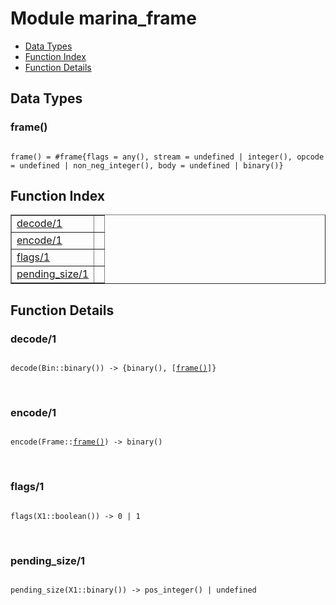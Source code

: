 

# Module marina_frame #
* [Data Types](#types)
* [Function Index](#index)
* [Function Details](#functions)



<a name="types"></a>

## Data Types ##




### <a name="type-frame">frame()</a> ###



<pre><code>
frame() = #frame{flags = any(), stream = undefined | integer(), opcode = undefined | non_neg_integer(), body = undefined | binary()}
</code></pre>


<a name="index"></a>

## Function Index ##


<table width="100%" border="1" cellspacing="0" cellpadding="2" summary="function index"><tr><td valign="top"><a href="#decode-1">decode/1</a></td><td></td></tr><tr><td valign="top"><a href="#encode-1">encode/1</a></td><td></td></tr><tr><td valign="top"><a href="#flags-1">flags/1</a></td><td></td></tr><tr><td valign="top"><a href="#pending_size-1">pending_size/1</a></td><td></td></tr></table>


<a name="functions"></a>

## Function Details ##

<a name="decode-1"></a>

### decode/1 ###


<pre><code>
decode(Bin::binary()) -&gt; {binary(), [<a href="#type-frame">frame()</a>]}
</code></pre>
<br />


<a name="encode-1"></a>

### encode/1 ###


<pre><code>
encode(Frame::<a href="#type-frame">frame()</a>) -&gt; binary()
</code></pre>
<br />


<a name="flags-1"></a>

### flags/1 ###


<pre><code>
flags(X1::boolean()) -&gt; 0 | 1
</code></pre>
<br />


<a name="pending_size-1"></a>

### pending_size/1 ###


<pre><code>
pending_size(X1::binary()) -&gt; pos_integer() | undefined
</code></pre>
<br />


